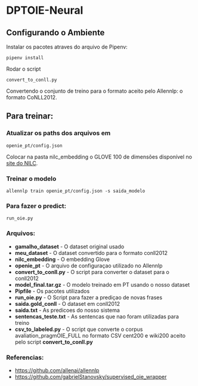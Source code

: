 # DPTOIE-Neural

## Configurando o Ambiente

Instalar os pacotes atraves do arquivo de Pipenv:
````
pipenv install
````
Rodar o script
```
convert_to_conll.py
```
Convertendo o conjunto de treino para o formato aceito pelo Allennlp: o formato CoNLL2012.

## Para treinar:

### Atualizar os paths dos arquivos em 
```
openie_pt/config.json
```

Colocar na pasta nilc_embedding o GLOVE 100 de dimensões disponível no [site do NILC](http://nilc.icmc.usp.br/embeddings).

### Treinar o modelo
````
allennlp train openie_pt/config.json -s saida_modelo
````
### Para fazer o predict:
````
run_oie.py
````
### Arquivos:
* **gamalho_dataset** - O dataset original usado
* **meu_dataset** - O dataset convertido para o formato conll2012
* **nilc_embedding** - O embedding Glove
* **openie_pt** - O arquivo de configuraçao utilizado no Allennlp
* **convert_to_conll.py** - O script para converter o dataset para o conll2012
* **model_final.tar.gz** - O modelo treinado em PT usando o nosso dataset
* **Pipfile** - Os pacotes utilizados
* **run_oie.py** - O Script para fazer a prediçao de novas frases
* **saida.gold_conll** - O dataset em conll2012
* **saida.txt** - As predicoes do nosso sistema
* **sentencas_teste.txt** - As sentencas que nao foram utilizadas para treino
* **csv_to_labeled.py** - O script que converte o corpus avaliation_pragmOIE_FULL no formato CSV cent200 e wiki200 aceito pelo script **convert_to_conll.py**


### Referencias:
* https://github.com/allenai/allennlp
* https://github.com/gabrielStanovsky/supervised_oie_wrapper
